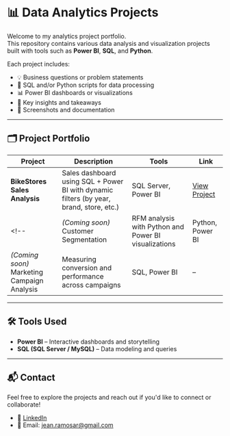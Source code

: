 # 📊 Data Analytics Projects

Welcome to my analytics project portfolio.  
This repository contains various data analysis and visualization projects built with tools such as **Power BI**, **SQL**, and **Python**.

Each project includes:
- 💡 Business questions or problem statements
- 📄 SQL and/or Python scripts for data processing
- 📊 Power BI dashboards or visualizations
- 🧠 Key insights and takeaways
- 📸 Screenshots and documentation

---

## 🗂️ Project Portfolio

| Project | Description | Tools | Link |
|--------|-------------|-------|------|
| **BikeStores Sales Analysis** | Sales dashboard using SQL + Power BI with dynamic filters (by year, brand, store, etc.) | SQL Server, Power BI | [View Project](./BikeStores_Project) |
<!-- | *(Coming soon)* Customer Segmentation | RFM analysis with Python and Power BI visualizations | Python, Power BI | – |
| *(Coming soon)* Marketing Campaign Analysis | Measuring conversion and performance across campaigns | SQL, Power BI | – | -->

---

## 🛠 Tools Used

- **Power BI** – Interactive dashboards and storytelling  
- **SQL (SQL Server / MySQL)** – Data modeling and queries  
<!-- - **Python (Pandas, Matplotlib, etc.)** – Data cleaning, analysis, visualization  
- **GitHub** – Version control and portfolio hosting -->

---

## 📬 Contact

Feel free to explore the projects and reach out if you'd like to connect or collaborate!

- 💼 [LinkedIn](https://www.linkedin.com/in/jean-ramos-aranda/)
- 📧 Email: [jean.ramosar@gmail.com](mailto:jean.ramosar@gmail.com)
